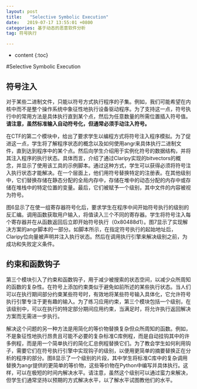```yaml
---
layout: post
title:   "Selective Symbolic Execution"
date:   2019-07-17 13:55:01 +0800
categories: 基于动态的恶意软件分析
tag: 符号执行

---
```


* content
{:toc}




#Selective Symbolic Execution

## 符号注入

对于某些二进制文件，只能以符号方式执行程序的子集。例如，我们可能希望在内核中而不是整个操作系统中象征性地执行设备驱动程序。为了支持这一点，符号执行中的常用方法是具体执行直到某个点，然后为任意数量的所需位置插入符号值。**请注意，虽然标准输入自动符号化，但通常必须手动注入符号。**

在CTF的第二个模块中，给出了要求学生以编程方式将符号注入程序模拟。为了促进这一点，学生将了解程序状态的概念以及如何使用angr来具体执行二进制文件，直到达到程序中的某个点。然后向学生介绍用于实例化符号的数据结构，并将其注入程序的执行状态。具体而言，介绍了通过Claripy实现的bitvectors的概念，并显示了使用该工具的示例脚本。通过这种方式，学生可以获得必须将符号注入执行状态才能解决。在一个层面上，他们用符号替换特定的注册表。在其他级别中，它们替换存储在静态分配的全局内存中，存储在堆中的动态分配的内存中或存储在堆栈中的特定位置的变量。最后，它们被赋予一个级别，其中文件的内容被视为符号。

图6显示了在使一组寄存器符号化后，要求学生在程序中间开始符号执行的级别的反汇编。调用函数获取用户输入，将值读入三个不同的寄存器。学生将符号注入每个寄存器并在从函数返回后立即开始符号执行（0x80488d1）。图7显示了实现解决方案的angr脚本的一部分。如脚本所示，在指定符号执行的起始地址后，Claripy位向量被声明并注入执行状态。然后在调用执行引擎来解决级别之前，为成功和失败定义条件。

## 约束和函数钩子

第三个模块引入了约束和函数钩子，用于减少被搜索的状态空间，以减少众所周知的函数的复杂性。在符号上添加约束类似于避免如前所述的某些执行状态。当人们可以在执行期间部分约束某些符号时，有效地将某些符号输入具体化，它允许符号执行引擎专注于更有趣的输入。为了练习应用约束，第三个模块包括一个级别，在该级别中，可以在执行的特定部分期间应用约束，当满足时，将允许执行返回解决方案而无需进一步执行。

解决这个问题的另一种方法是用简化的等价物替换复杂但众所周知的函数。例如，不是象征性地执行昂贵且可能不必要的复杂标准C库例程，而是自动挂钩其中的许多例程，而是用一个简单执行的简化汇总例程替换它们。为了教会学生如何利用钩子，需要它们在符号执行引擎中实现钩子的级别，以便用更简单的摘要替换正在分析的程序的部分。图8显示了一个级别的片段，其中学生将标准C库中的复杂调用替换为angr提供的更简单的等价物，这些等价物在Python中编写并具体执行。这样，可以在极短的时间内解决水平。请注意，虽然这个级别可以通过蛮力来解决，但学生们通常坚持以预期的方式解决水平，以了解水平试图教他们的水平。